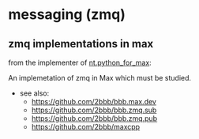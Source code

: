 # messaging (zmq)


## zmq implementations in max

from the implementer of [nt.python_for_max](https://github.com/2bbb/nt.python_for_max):

An implemetation of zmq in Max which must be studied.

- see also:
	- https://github.com/2bbb/bbb.max.dev
	- https://github.com/2bbb/bbb.zmq.sub
	- https://github.com/2bbb/bbb.zmq.pub
	- https://github.com/2bbb/maxcpp


